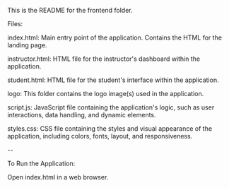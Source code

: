 This is the README for the frontend folder.

Files:

index.html: Main entry point of the application. Contains the HTML for the landing page.

instructor.html: HTML file for the instructor's dashboard within the application.

student.html: HTML file for the student's interface within the application.

logo: This folder contains the logo image(s) used in the application.

script.js: JavaScript file containing the application's logic, such as user interactions, data handling, and dynamic elements.

styles.css: CSS file containing the styles and visual appearance of the application, including colors, fonts, layout, and responsiveness.

--

To Run the Application:

Open index.html in a web browser.
